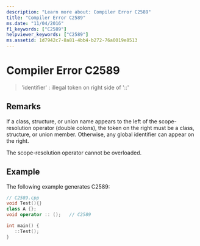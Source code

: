 ```yaml
---
description: "Learn more about: Compiler Error C2589"
title: "Compiler Error C2589"
ms.date: "11/04/2016"
f1_keywords: ["C2589"]
helpviewer_keywords: ["C2589"]
ms.assetid: 1d7942c7-8a81-4bb4-b272-76a0019e8513
---
```

# Compiler Error C2589

> 'identifier' : illegal token on right side of '::'

## Remarks

If a class, structure, or union name appears to the left of the scope-resolution operator (double colons), the token on the right must be a class, structure, or union member. Otherwise, any global identifier can appear on the right.

The scope-resolution operator cannot be overloaded.

## Example

The following example generates C2589:

```cpp
// C2589.cpp
void Test(){}
class A {};
void operator :: ();   // C2589

int main() {
   ::Test();
}
```

